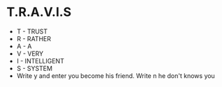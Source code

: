 # T.R.A.V.I.S
- T - TRUST
- R - RATHER
- A - A
- V - VERY
- I - INTELLIGENT
- S - SYSTEM
- Write y and enter you become his friend. Write n he don't knows you
